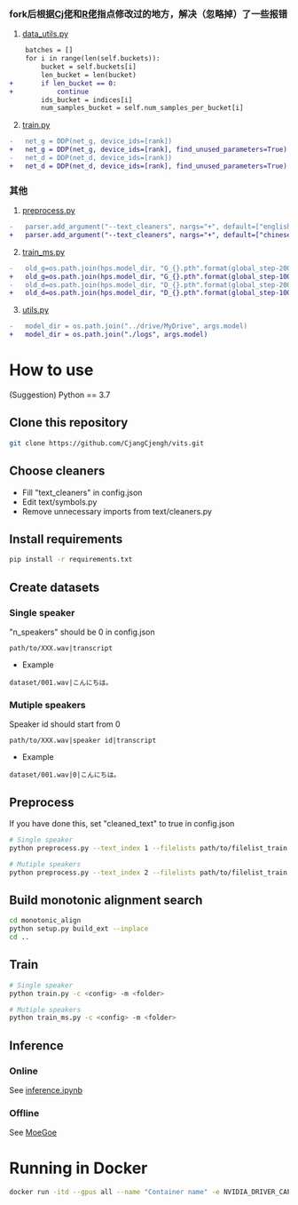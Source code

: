 ### fork后根据[Cj佬](https://github.com/CjangCjengh)和[R佬](https://github.com/innnky)指点修改过的地方，解决（忽略掉）了一些报错

1. [data_utils.py](data_utils.py)

```diff
    batches = []
    for i in range(len(self.buckets)):
        bucket = self.buckets[i]
        len_bucket = len(bucket)
+       if len_bucket == 0:
+           continue
        ids_bucket = indices[i]
        num_samples_bucket = self.num_samples_per_bucket[i]
```

2. [train.py](train.py)

```diff
-   net_g = DDP(net_g, device_ids=[rank])
+   net_g = DDP(net_g, device_ids=[rank], find_unused_parameters=True)
-   net_d = DDP(net_d, device_ids=[rank])
+   net_d = DDP(net_d, device_ids=[rank], find_unused_parameters=True)
```

### 其他

1. [preprocess.py](preprocess.py)

```diff
-   parser.add_argument("--text_cleaners", nargs="+", default=["english_cleaners2"])
+   parser.add_argument("--text_cleaners", nargs="+", default=["chinese_cleaners"])
```

2. [train_ms.py](train_ms.py)

```diff
-   old_g=os.path.join(hps.model_dir, "G_{}.pth".format(global_step-2000))
+   old_g=os.path.join(hps.model_dir, "G_{}.pth".format(global_step-10000))
-   old_d=os.path.join(hps.model_dir, "D_{}.pth".format(global_step-2000))
+   old_d=os.path.join(hps.model_dir, "D_{}.pth".format(global_step-10000))
```

3. [utils.py](utils.py)

```diff
-   model_dir = os.path.join("../drive/MyDrive", args.model)
+   model_dir = os.path.join("./logs", args.model)
```
# How to use
(Suggestion) Python == 3.7
## Clone this repository
```sh
git clone https://github.com/CjangCjengh/vits.git
```
## Choose cleaners
- Fill "text_cleaners" in config.json
- Edit text/symbols.py
- Remove unnecessary imports from text/cleaners.py
## Install requirements
```sh
pip install -r requirements.txt
```
## Create datasets
### Single speaker
"n_speakers" should be 0 in config.json
```
path/to/XXX.wav|transcript
```
- Example
```
dataset/001.wav|こんにちは。
```
### Mutiple speakers
Speaker id should start from 0 
```
path/to/XXX.wav|speaker id|transcript
```
- Example
```
dataset/001.wav|0|こんにちは。
```
## Preprocess
If you have done this, set "cleaned_text" to true in config.json
```sh
# Single speaker
python preprocess.py --text_index 1 --filelists path/to/filelist_train.txt path/to/filelist_val.txt

# Mutiple speakers
python preprocess.py --text_index 2 --filelists path/to/filelist_train.txt path/to/filelist_val.txt
```
## Build monotonic alignment search
```sh
cd monotonic_align
python setup.py build_ext --inplace
cd ..
```
## Train
```sh
# Single speaker
python train.py -c <config> -m <folder>

# Mutiple speakers
python train_ms.py -c <config> -m <folder>
```
## Inference
### Online
See [inference.ipynb](inference.ipynb)
### Offline
See [MoeGoe](https://github.com/CjangCjengh/MoeGoe)

# Running in Docker

```sh
docker run -itd --gpus all --name "Container name" -e NVIDIA_DRIVER_CAPABILITIES=compute,utility -e NVIDIA_VISIBLE_DEVICES=all "Image name"
```

